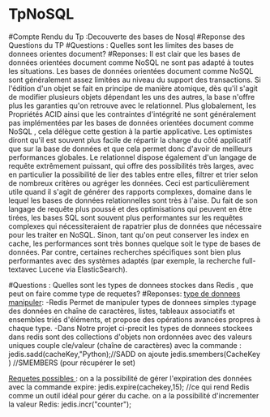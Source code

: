 # TpNoSQL
#Compte Rendu du Tp :Decouverte des bases de Nosql 
#Reponse des Questions du TP
#Questions :
Quelles sont les limites des bases  de donnees orientes document?
#Reponses:
Il est clair que les bases de données orientées document comme NoSQL   ne sont  pas adapté à toutes les situations.
Les bases de données orientées document comme NoSQL sont généralement assez limitées au niveau du support des transactions.
Si l'édition d'un objet se fait en principe de manière atomique, dès qu'il s'agit de modifier
plusieurs objets dépendant les uns des autres, la base n'offre plus les garanties qu'on retrouve avec le relationnel.
Plus globalement, les Propriétés ACID ainsi que les contraintes d'intégrité ne sont généralement pas implémentées 
par les bases de données orientées document comme NoSQL   , cela délègue cette gestion à la partie applicative.
Les optimistes diront qu'il est souvent plus facile de répartir la charge du côté applicatif que sur la base de données 
et que cela permet donc d'avoir de meilleurs performances globales.
Le relationnel dispose également d'un langage de requête extrêmement puissant, qui offre des possibilités très larges, 
avec en particulier la possibilité de lier des tables entre elles, filtrer et trier selon de nombreux critères ou
agréger les données. Ceci est particulièrement utile quand il s'agit de générer des rapports complexes,
domaine dans le lequel les bases de données relationnelles sont très à l'aise.
Du fait de son langage de requête plus poussé et des optimisations qui peuvent en être tirées, 
les bases SQL sont souvent plus performantes sur les requêtes complexes qui nécessiteraient de rapatrier plus de données 
que nécessaire pour les traiter en NoSQL. Sinon, tant qu'on peut conserver les index en cache, 
les performances sont très bonnes quelque soit le type de bases de données.
Par contre, certaines recherches spécifiques sont bien plus performantes avec des systèmes adaptés (par exemple, 
la recherche full-textavec Lucene via ElasticSearch).

#Questions :
Quelles sont les types de donnees stockes dans Redis , que peut on faire comme type de requetes?
#Reponses:
<u>type de donnees manipuler</u>:
-Redis Permet de manipuler types de donnees simples :typage des données en chaîne de caractères, listes, 
tableaux associatifs et ensembles triés d'éléments, et propose des opérations avancées propres à chaque type.
-Dans Notre  projet ci-precit  les types de donnees stockees dans redis sont des collections  d'objets non ordonnées
avec des valeurs uniques couple cle/valeur (chaîne de caractères)
avec la commande :  jedis.sadd(cacheKey,"Python);//SADD on ajoute 
                  jedis.smembers(CacheKey ) //SMEMBERS (pour récupérer le set)
                    
<u>Requetes possibles </u>:
on a la  possibilité de gérer l'expiration des données avec la commande expire:
                     jedis.expire(cachekey,15); //ce qui rend  Redis comme  un outil idéal pour gérer du cache.
on a la possibilité d'incrementer la valeur Redis:
                      jedis.incr("counter");
                      
